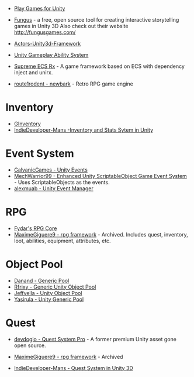 
* [Play Games for Unity](https://github.com/playgameservices/play-games-plugin-for-unity)

* [Fungus](https://github.com/snozbot/fungus) - a free, open source tool for creating interactive storytelling games in Unity 3D Also check out their website http://fungusgames.com/

* [Actors-Unity3d-Framework](https://github.com/dimmpixeye/Actors-Unity3d-Framework)

* [Unity Gameplay Ability System](https://github.com/sjai013/UnityGameplayAbilitySystem)

* [Supreme ECS Rx](https://github.com/yy1985710/SupremeEcsRx) - A game framework based on ECS with dependency inject and unirx.
* [route1rodent - newbark](https://github.com/route1rodent/newbark) - Retro RPG game engine

# Inventory
* [GInventory](https://github.com/mathiassiig/GInventory)
* [IndieDeveloper-Mans -Inventory and Stats Sytem in Unity](https://github.com/IndieDeveloper-Mans/Inventory-and-stats-system-in-Unity3D)

# Event System
* [GalvanicGames - Unity Events](https://github.com/GalvanicGames/unity-events)
* [MechWarrior99 - Enhanced Unity ScriptableObject Game Event System](https://github.com/MechWarrior99/Enhanced-Unity-ScriptableObject-Game-Event-System) - Uses ScriptableObjects as the events.
* [alexmuab - Unity Event Manager](https://github.com/alexmuab/unity-event-manager)

# RPG
* [Fydar's RPG Core](https://github.com/Fydar/RPGCore)
* [MaximeGiguere9 - rpg framework](https://github.com/MaximeGiguere9/rpg-framework) - Archived.  Includes quest, inventory, loot, abilities, equipment, attributes, etc.

# Object Pool
* [Danand - Generic Pool](https://github.com/Danand/GenericPool)
* [Rfrixy - Generic Unity Object Pool](https://github.com/Rfrixy/Generic-Unity-Object-Pooler)
* [Jeffvella - Unity Object Pool](https://github.com/jeffvella/UnityObjectPooler)
* [Yasirula - Unity Generic Pool](https://github.com/yasirkula/UnityGenericPool)

# Quest

* [devdogio - Quest System Pro](https://github.com/devdogio/Quest-System-Pro) - A former premium Unity asset gone open source.

* [MaximeGiguere9 - rpg framework](https://github.com/MaximeGiguere9/rpg-framework/tree/master/Assets/Scripts/Definitions/Quests) - Archived

* [IndieDeveloper-Mans - Quest System in Unity 3D](https://github.com/IndieDeveloper-Mans/Quest-system-in-Unity3D)
